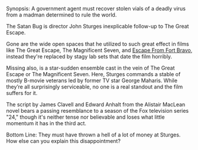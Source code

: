 Synopsis: A government agent must recover stolen vials of a deadly virus from a madman determined to rule the world.

The Satan Bug is director John Sturges inexplicable follow-up to The Great Escape.

Gone are the wide open spaces that he utilized to such great effect in films like The Great Escape, The Magnificent Seven, and <a href="/browse/reviews/escape-from-fort-bravo-1953/">Escape From Fort Bravo</a>, instead they're replaced by stagy lab sets that date the film horribly.

Missing also, is a star-sudden ensemble cast in the vein of The Great Escape or The Magnificent Seven. Here, Sturges commands a stable of mostly B-movie veterans led by former TV star George Maharis.  While they’re all surprisingly serviceable, no one is a real standout and the film suffers for it.

The script by James Clavell and Edward Anhalt from the Alistair MacLean novel bears a passing resemblance to a season of the Fox television series "24," though it's neither tense nor believable and loses what little momentum it has in the third act. 

Bottom Line: They must have thrown a hell of a lot of money at Sturges.  How else can you explain this disappointment?

